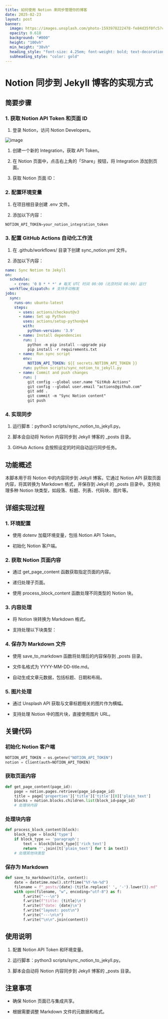 ```yaml
---
title: 如何使用 Notion 来同步管理你的博客
date: 2025-02-23
layout: post
banner:
  image: https://images.unsplash.com/photo-1593978222478-fe84d35f0fc5?crop=entropy&cs=tinysrgb&fit=max&fm=jpg&ixid=M3w2OTIwMzJ8MHwxfHJhbmRvbXx8fHx8fHx8fDE3NDAyNzkxOTB8&ixlib=rb-4.0.3&q=80&w=1080
  opacity: 0.618
  background: "#000"
  height: "100vh"
  min_height: "38vh"
  heading_style: "font-size: 4.25em; font-weight: bold; text-decoration: underline"
  subheading_style: "color: gold"
---
```


# Notion 同步到 Jekyll 博客的实现方式

## 简要步骤

### 1. 获取 Notion API Token 和页面 ID

1. 登录 Notion，访问 Notion Developers。

![image](https://prod-files-secure.s3.us-west-2.amazonaws.com/a7a0cc5a-89b9-4cda-8686-1fba0ca52f40/d19c1afe-dea5-4312-9333-786b0ba83054/image.png?X-Amz-Algorithm=AWS4-HMAC-SHA256&X-Amz-Content-Sha256=UNSIGNED-PAYLOAD&X-Amz-Credential=ASIAZI2LB466QBAGEH5I%2F20250223%2Fus-west-2%2Fs3%2Faws4_request&X-Amz-Date=20250223T025310Z&X-Amz-Expires=3600&X-Amz-Security-Token=IQoJb3JpZ2luX2VjEM%2F%2F%2F%2F%2F%2F%2F%2F%2F%2F%2FwEaCXVzLXdlc3QtMiJIMEYCIQDleZrKJ7hibCAk1wfSy98MtJqbE4Yw5y38HY9TF4o5pgIhALXxOcDo0AP7WYj19DFy3jhqPDlNkGa0%2FUUu45TbDAJVKogECPj%2F%2F%2F%2F%2F%2F%2F%2F%2F%2FwEQABoMNjM3NDIzMTgzODA1Igw%2FQRZdRe1%2F2FlElK8q3ANlhWNVzaGrmlxCUdxxzDb%2BxgbzxJDD2zGEywa5%2BnVbeSJ4ZOR8XmSSG%2BS2tZTXcu%2BtPPt5bfxwIE9YGNXx23dBfQlJOGfYA68VIOk1DFp%2BTlnXtvNJFufTsxYtO%2B0np1TZNjExgygmZ9gXjPg63D5V4uRV8k0BshtJXIKPnwqAIXIaVCMyV%2Fl3uTw6EJXsH3SxFhur3NzK1k1vy04bF4t8Pfbtqj2T%2FSM0R3bVSHRlhtjMCugXQyxHK45rwYTg%2BIYh9JDargZCvP1L2LH%2B5TOOg%2BzPQVES2zkKAi7VwGGwvXDopl9%2BBQqCs4IWXLv3wQiay00l3Lhvjlawx4kYW5CmwtpAo0vXqdUoezeNwQJbA9eH33IOaz%2FmN3fRaOmzklvN7TI6b6RerjQzftGhYeyuoIfaU3AtlpoMA3k0IqH20aMrIiGO8U5FEm8rvxWn6ED634%2FfHbYrDXR2l%2F3zaGLiELH%2BXWBFkaLUaH6cF058CDVQsyZyGCW6hmvUU9Zg0JLwUSvyGh0VU03Zxd6gSdez9mGEKu%2Bznhs%2FdZbm6gQjs9DRHqyp%2FyPvCSqbMjrv7oJZDthORGmee%2FD%2FkCXD6TZ15GjxgsDwuzkREYZMWPItnx25vSWISEz3dEiUNDCUr%2Bm9BjqkAYcKlvEb80SLFK62nn45sJKPZhDjZv1NDlaKonVyEWjLDVJfNBrcKrJMxfciE9EziSXWFNW4zuYqTH%2BG%2F9s7Lx0Jw%2F%2BZfpaycPOXmx%2FYbsK4tqbBaRKLVpcSghlGdL0HRi5r5aNYhkWFUdgiVjm9nDEz6PRaorqJvOehuiF0llsmc9ZNO%2Fd8xHbIbSwDbeSGYnAaJ3Sd8nG341rNv6GvvaeGReVY&X-Amz-Signature=5131b1427aa0ba129c27c0117dd5a9d37eb0e832695db59bbe0efc4aeb4ddc00&X-Amz-SignedHeaders=host&x-id=GetObject)

1. 创建一个新的 Integration，获取 API Token。

1. 在 Notion 页面中，点击右上角的「Share」按钮，将 Integration 添加到页面。

1. 获取 Notion 页面 ID：


### 2. 配置环境变量

1. 在项目根目录创建 .env 文件。

1. 添加以下内容：

```javascript
NOTION_API_TOKEN=your_notion_integration_token
```

### 3. 配置 GitHub Actions 自动化工作流

1. 在 .github/workflows/ 目录下创建 sync_notion.yml 文件。

1. 添加以下内容：

```yaml
name: Sync Notion to Jekyll
on:
  schedule:
    - cron: '0 0 * * *' # 每天 UTC 时间 00:00（北京时间 08:00）运行
  workflow_dispatch: # 支持手动触发
jobs:
  sync:
    runs-on: ubuntu-latest
    steps:
      - uses: actions/checkout@v3
      - name: Set up Python
        uses: actions/setup-python@v4
        with:
          python-version: '3.9'
      - name: Install dependencies
        run: |
          python -m pip install --upgrade pip
          pip install -r requirements.txt
      - name: Run sync script
        env:
          NOTION_API_TOKEN: ${{ secrets.NOTION_API_TOKEN }}
        run: python scripts/sync_notion_to_jekyll.py
      - name: Commit and push changes
        run: |
          git config --global user.name "GitHub Actions"
          git config --global user.email "actions@github.com"
          git add .
          git commit -m "Sync Notion content"
          git push
```

### 4. 实现同步

1. 运行脚本：python3 scripts/sync_notion_to_jekyll.py。

1. 脚本会自动将 Notion 内容同步到 Jekyll 博客的 _posts 目录。

1. GitHub Actions 会按照设定的时间自动运行同步任务。

## 功能概述

本脚本用于将 Notion 中的内容同步到 Jekyll 博客。它通过 Notion API 获取页面内容，将其转换为 Markdown 格式，并保存到 Jekyll 的 _posts 目录中。支持处理多种 Notion 块类型，如段落、标题、列表、代码块、图片等。

## 详细实现过程

### 1. 环境配置

- 使用 dotenv 加载环境变量，包括 Notion API Token。

- 初始化 Notion 客户端。

### 2. 获取 Notion 页面内容

- 通过 get_page_content 函数获取指定页面的内容。

- 递归处理子页面。

- 使用 process_block_content 函数处理不同类型的 Notion 块。

### 3. 内容处理

- 将 Notion 块转换为 Markdown 格式。

- 支持处理以下块类型：


### 4. 保存为 Markdown 文件

- 使用 save_to_markdown 函数将处理后的内容保存到 _posts 目录。

- 文件名格式为 YYYY-MM-DD-title.md。

- 自动生成文章元数据，包括标题、日期和布局。

### 5. 图片处理

- 通过 Unsplash API 获取与文章标题相关的图片作为横幅。

- 支持处理 Notion 中的图片块，直接使用图片 URL。

## 关键代码

### 初始化 Notion 客户端

```python
NOTION_API_TOKEN = os.getenv("NOTION_API_TOKEN")
notion = Client(auth=NOTION_API_TOKEN)
```

### 获取页面内容

```python
def get_page_content(page_id):
    page = notion.pages.retrieve(page_id=page_id)
    title = page['properties']['title']['title'][0]['plain_text']
    blocks = notion.blocks.children.list(block_id=page_id)
    # 处理块内容
```

### 处理块内容

```python
def process_block_content(block):
    block_type = block['type']
    if block_type == 'paragraph':
        text = block[block_type]['rich_text']
        return ''.join([t['plain_text'] for t in text])
    # 处理其他块类型
```

### 保存为 Markdown

```python
def save_to_markdown(title, content):
    date = datetime.now().strftime("%Y-%m-%d")
    filename = f"_posts/{date}-{title.replace(' ', '-').lower()}.md"
    with open(filename, "w", encoding="utf-8") as f:
        f.write("---\n")
        f.write(f"title: {title}\n")
        f.write(f"date: {date}\n")
        f.write("layout: post\n")
        f.write("---\n\n")
        f.write("\n\n".join(content))
```

## 使用说明

1. 配置 Notion API Token 和环境变量。

1. 运行脚本：python3 scripts/sync_notion_to_jekyll.py。

1. 脚本会自动将 Notion 内容同步到 Jekyll 博客的 _posts 目录。

## 注意事项

- 确保 Notion 页面已与集成共享。

- 根据需要调整 Markdown 文件的元数据和格式。